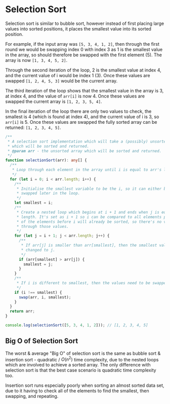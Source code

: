 # Selection Sort

Selection sort is similar to bubble sort, however instead of first placing large values
into sorted positions, it places the smallest value into its sorted position.

For example, if the input array was `[5, 3, 4, 1, 2]`, then through the first round
we would be swapping index 0 with index 3 as 1 is the smallest value in the array, so
should therefore be swapped with the first element (5). The array is now `[1, 3, 4, 5, 2]`.

Through the second iteration of the loop, 2 is the smallest value at index 4, and the 
current value of i would be index 1 (3). Once these values are swapped `[1, 2, 4, 5, 3]` 
would be the current array.

The third iteration of the loop shows that the smallest value in the array is 3, at index
4, and the value of `arr[i]` is now 4. Once these values are swapped the current array is 
`[1, 2, 3, 5, 4]`.

In the final iteration of the loop there are only two values to check, the smallest is 4
(which is found at index 4), and the current value of i is 3, so `arr[i]` is 5. Once these
values are swapped the fully sorted array can be returned: `[1, 2, 3, 4, 5]`.

```typescript
/**
 * A selection sort implementation which will take a (possibly) unsorted array,
 * which will be sorted and returned.
 * @param arr - the unsorted array which will be sorted and returned.
 */
function selectionSort(arr): any[] {
  /**
   * Loop through each element in the array until i is equal to arr's length
   */
  for (let i = 0; i < arr.length; i++) {
    /**
     * Initialise the smallest variable to be the i, so it can either be changed or
     * swapped later in the loop.
     */
    let smallest = i;
    /**
     * Create a nested loop which begins at i + 1 and ends when j is equal to arr's
     * length. It's set as i + 1 so i can be compared to all elements passed i. All
     * of the elements before i will already be sorted, so there's no value in iterating
     * through those values.
     */
    for (let j = i + 1; j < arr.length; j++) {
      /**
       * If arr[j] is smaller than arr[smallest], then the smallest value needs to be
       * changed to j.
       */
      if (arr[smallest] > arr[j]) {
        smallest = j;
      }
    }
    /**
     * If i is different to smallest, then the values need to be swapped.
     */
    if (i !== smallest) {
      swap(arr, i, smallest);
    }
  }
  return arr;
}

console.log(selectionSort([5, 3, 4, 1, 2])); // [1, 2, 3, 4, 5]
```

## Big O of Selection Sort

The worst & average "Big O" of selection sort is the same as bubble sort & insertion sort - quadratic / $O(n^2)$ time
complexity, due to the nested loops which are involved to achieve a sorted array. The only difference with
selection sort is that the best case scenario is quadratic time complexity too.

Insertion sort runs especially poorly when sorting an almost sorted data set, due to it
having to check all of the elements to find the smallest, then swapping, and repeating.